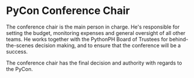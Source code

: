# PyCon Conference Chair

The conference chair is the main person in charge. He's responsible for setting the budget, monitoring expenses and general oversight of all other teams.  He works together with the PythonPH Board of Trustees for behind-the-scenes decision making, and to ensure that the conference will be a success.

The conference chair has the final decision and authority with regards to the PyCon.
